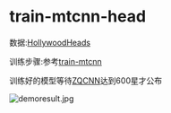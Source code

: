 # train-mtcnn-head

数据:[HollywoodHeads](https://pan.baidu.com/s/1YFkRPqP1DZkprMoB2vE4ZQ)

训练步骤:参考[train-mtcnn](https://github.com/zuoqing1988/train-mtcnn)

训练好的模型等待[ZQCNN](https://github.com/zuoqing1988/ZQCNN)达到600星才公布

![demoresult.jpg](https://github.com/zuoqing1988/train-mtcnn-head/demoresult.jpg)


